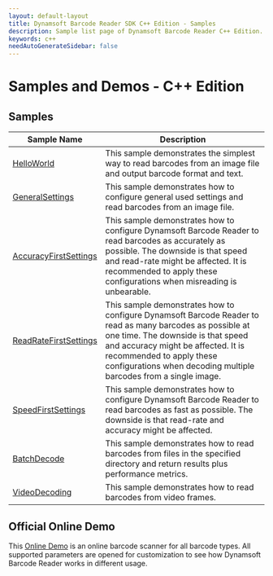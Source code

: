 ```yaml
---
layout: default-layout
title: Dynamsoft Barcode Reader SDK C++ Edition - Samples
description: Sample list page of Dynamsoft Barcode Reader C++ Edition.
keywords: c++
needAutoGenerateSidebar: false
---
```


# Samples and Demos - C++ Edition


## Samples
| Sample Name | Description |
| - | - |
| <a href="https://github.com/Dynamsoft/barcode-reader-c-cpp-samples/tree/main/samples/C%2B%2B/HelloWorld" target="_blank">HelloWorld</a> | This sample demonstrates the simplest way to read barcodes from an image file and output barcode format and text. |
| <a href="https://github.com/Dynamsoft/barcode-reader-c-cpp-samples/tree/main/samples/C%2B%2B/GeneralSettings" target="_blank">GeneralSettings</a> | This sample demonstrates how to configure general used settings and read barcodes from an image file. |
| <a href="https://github.com/Dynamsoft/barcode-reader-c-cpp-samples/tree/main/samples/C%2B%2B/Performance/AccuracyFirstSettings" target="_blank">AccuracyFirstSettings</a> | This sample demonstrates how to configure Dynamsoft Barcode Reader to read barcodes as accurately as possible. The downside is that speed and read-rate might be affected. It is recommended to apply these configurations when misreading is unbearable. |
| <a href="https://github.com/Dynamsoft/barcode-reader-c-cpp-samples/tree/main/samples/C%2B%2B/Performance/ReadRateFirstSettings" target="_blank">ReadRateFirstSettings</a> | This sample demonstrates how to configure Dynamsoft Barcode Reader to read as many barcodes as possible at one time. The downside is that speed and accuracy might be affected. It is recommended to apply these configurations when decoding multiple barcodes from a single image. |
| <a href="https://github.com/Dynamsoft/barcode-reader-c-cpp-samples/tree/main/samples/C%2B%2B/Performance/SpeedFirstSettings" target="_blank">SpeedFirstSettings</a> | This sample demonstrates how to configure Dynamsoft Barcode Reader to read barcodes as fast as possible. The downside is that read-rate and accuracy might be affected. |
| <a href="https://github.com/Dynamsoft/barcode-reader-c-cpp-samples/tree/main/samples/C%2B%2B/Performance/BatchDecode" target="_blank">BatchDecode</a> | This sample demonstrates how to read barcodes from files in the specified directory and return results plus performance metrics. |
| <a href="https://github.com/Dynamsoft/barcode-reader-c-cpp-samples/tree/main/samples/C%2B%2B/VideoDecoding" target="_blank">VideoDecoding</a> | This sample demonstrates how to read barcodes from video frames. |


## Official Online Demo
This <a href="https://demo.dynamsoft.com/barcode-reader/" target="_blank">Online Demo</a> is an online barcode scanner for all barcode types. All supported parameters are opened for customization to see how Dynamsoft Barcode Reader works in different usage. 

